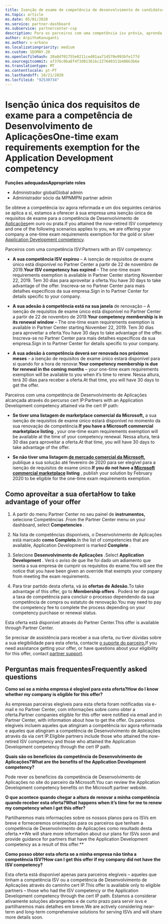 ```yaml
---
title: Isenção de exame de competência de desenvolvimento de candidaturas
ms.topic: article
ms.date: 05/01/2020
ms.service: partner-dashboard
ms.subservice: partnercenter-csp
description: Para os parceiros com uma competência isv prévia, aprenda a obter uma isenção única de requisitos de exame para a competência de Desenvolvimento de Aplicações
author: ArpithaKanuganti
ms.author: v-arkanu
ms.localizationpriority: medium
ms.custom: SEOMAY.20
ms.openlocfilehash: 20a8d701755e0211ced01aa714570e993bfe177d
ms.sourcegitcommit: a7376c0ba8f4f3d01361bc227640311b486b3b6e
ms.translationtype: MT
ms.contentlocale: pt-PT
ms.lasthandoff: 10/21/2020
ms.locfileid: "92530734"
---
```

# <a name="one-time-exam-requirements-exemption-for-the-application-development-competency"></a><span data-ttu-id="2bd81-103">Isenção única dos requisitos de exame para a competência de Desenvolvimento de Aplicações</span><span class="sxs-lookup"><span data-stu-id="2bd81-103">One-time exam requirements exemption for the Application Development competency</span></span>

<span data-ttu-id="2bd81-104">**Funções adequadas**</span><span class="sxs-lookup"><span data-stu-id="2bd81-104">**Appropriate roles**</span></span>

- <span data-ttu-id="2bd81-105">Administrador global</span><span class="sxs-lookup"><span data-stu-id="2bd81-105">Global admin</span></span>
- <span data-ttu-id="2bd81-106">Administrador sócio da MPN</span><span class="sxs-lookup"><span data-stu-id="2bd81-106">MPN partner admin</span></span>

<span data-ttu-id="2bd81-107">Se obteve a competência isv agora reformada e um dos seguintes cenários se aplica a si, estamos a oferecer à sua empresa uma isenção única de requisitos de exame para a competência de Desenvolvimento de [Aplicações](https://partner.microsoft.com/membership/application-development-competency)em ouro ou prata.</span><span class="sxs-lookup"><span data-stu-id="2bd81-107">If you attained the now-retired ISV competency and one of the following scenarios applies to you, we are offering your company a one-time exam requirements exemption for the gold or silver [Application Development competency](https://partner.microsoft.com/membership/application-development-competency).</span></span> 

<span data-ttu-id="2bd81-108">Parceiros com uma competência ISV:</span><span class="sxs-lookup"><span data-stu-id="2bd81-108">Partners with an ISV competency:</span></span>

- <span data-ttu-id="2bd81-109">**A sua competência ISV expirou** – A isenção de requisitos de exame único está disponível no Partner Center a partir de 22 de novembro de 2019.</span><span class="sxs-lookup"><span data-stu-id="2bd81-109">**Your ISV competency has expired** – The one-time exam requirements exemption is available in Partner Center starting November 22, 2019.</span></span> <span data-ttu-id="2bd81-110">Tem 30 dias para aproveitar a oferta.</span><span class="sxs-lookup"><span data-stu-id="2bd81-110">You have 30 days to take advantage of the offer.</span></span> <span data-ttu-id="2bd81-111">Inscreva-se no Partner Center para mais detalhes específicos da sua empresa.</span><span class="sxs-lookup"><span data-stu-id="2bd81-111">Sign in to Partner Center for details specific to your company.</span></span>

- <span data-ttu-id="2bd81-112">**A sua adesão à competência está na sua janela** de renovação – A isenção de requisitos de exame único está disponível no Partner Center a partir de 22 de novembro de 2019.</span><span class="sxs-lookup"><span data-stu-id="2bd81-112">**Your competency membership is in its renewal window** – The one-time exam requirements exemption is available in Partner Center starting November 22, 2019.</span></span> <span data-ttu-id="2bd81-113">Tem 30 dias para aproveitar a oferta.</span><span class="sxs-lookup"><span data-stu-id="2bd81-113">You have 30 days to take advantage of the offer.</span></span> <span data-ttu-id="2bd81-114">Inscreva-se no Partner Center para mais detalhes específicos da sua empresa.</span><span class="sxs-lookup"><span data-stu-id="2bd81-114">Sign in to Partner Center for details specific to your company.</span></span>

- <span data-ttu-id="2bd81-115">**A sua adesão à competência deverá ser renovada nos próximos meses** – a isenção de requisitos de exame único estará disponível para si quando for a hora de renovar.</span><span class="sxs-lookup"><span data-stu-id="2bd81-115">**Your competency membership is due for renewal in the coming months** – your one-time exam requirements exemption will be available to you when it’s time to renew.</span></span> <span data-ttu-id="2bd81-116">Nessa altura, terá 30 dias para receber a oferta.</span><span class="sxs-lookup"><span data-stu-id="2bd81-116">At that time, you will have 30 days to get the offer.</span></span>

<span data-ttu-id="2bd81-117">Parceiros com uma competência de Desenvolvimento de Aplicações alcançada através do percurso cert IP:</span><span class="sxs-lookup"><span data-stu-id="2bd81-117">Partners with an Application Development competency attained via the cert IP path:</span></span>

- <span data-ttu-id="2bd81-118">**Se tiver uma listagem de marketplace comercial da Microsoft,** a sua isenção de requisitos de exame único estará disponível no momento da sua renovação de competência.</span><span class="sxs-lookup"><span data-stu-id="2bd81-118">**If you have a Microsoft commercial marketplace listing** , your one-time exam requirements exemption will be available at the time of your competency renewal.</span></span> <span data-ttu-id="2bd81-119">Nessa altura, terá 30 dias para aproveitar a oferta.</span><span class="sxs-lookup"><span data-stu-id="2bd81-119">At that time, you will have 30 days to take advantage of the offer.</span></span>

- <span data-ttu-id="2bd81-120">**Se não tiver uma listagem [de mercado comercial da Microsoft,](https://azure.microsoft.com/overview/commercial-marketplace/)** publique a sua solução até fevereiro de 2020 para ser elegível para a isenção de requisitos de exame único.</span><span class="sxs-lookup"><span data-stu-id="2bd81-120">**If you do not have a [Microsoft commercial marketplace](https://azure.microsoft.com/overview/commercial-marketplace/) listing** , publish your solution by February 2020 to be eligible for the one-time exam requirements exemption.</span></span>

## <a name="how-to-take-advantage-of-your-offer"></a><span data-ttu-id="2bd81-121">Como aproveitar a sua oferta</span><span class="sxs-lookup"><span data-stu-id="2bd81-121">How to take advantage of your offer</span></span>

1. <span data-ttu-id="2bd81-122">A partir do menu Partner Center no seu painel de **instrumentos,** selecione Competências .</span><span class="sxs-lookup"><span data-stu-id="2bd81-122">From the Partner Center menu on your dashboard, select **Competencies** .</span></span>
2. <span data-ttu-id="2bd81-123">Na lista de competências disponíveis, o Desenvolvimento de Aplicações está marcado **como Completo.**</span><span class="sxs-lookup"><span data-stu-id="2bd81-123">In the list of competencies that are available, Application Development is marked **Complete** .</span></span>

3. <span data-ttu-id="2bd81-124">Selecione **Desenvolvimento de Aplicações** .</span><span class="sxs-lookup"><span data-stu-id="2bd81-124">Select **Application Development** .</span></span> <span data-ttu-id="2bd81-125">Verá o aviso de que lhe foi dado um adiamento que isenta a sua empresa de cumprir os requisitos do exame.</span><span class="sxs-lookup"><span data-stu-id="2bd81-125">You will see the notice that you have been given an override that exempts your company from meeting the exam requirements.</span></span> 

4. <span data-ttu-id="2bd81-126">Para tirar partido desta oferta, vá às **ofertas de Adesão.**</span><span class="sxs-lookup"><span data-stu-id="2bd81-126">To take advantage of this offer, go to **Membership offers** .</span></span> <span data-ttu-id="2bd81-127">Poderá ter de pagar a taxa de competência para concluir o processo dependendo da sua competência de compra ou estatuto de renovação.</span><span class="sxs-lookup"><span data-stu-id="2bd81-127">You may need to pay the competency fee to complete the process depending on your competency purchase or renewal status.</span></span> 

<span data-ttu-id="2bd81-128">Esta oferta está disponível através do Partner Center.</span><span class="sxs-lookup"><span data-stu-id="2bd81-128">This offer is available through Partner Center.</span></span>

<span data-ttu-id="2bd81-129">Se precisar de assistência para receber a sua oferta, ou tiver dúvidas sobre a sua elegibilidade para esta oferta, contacte [o suporte do parceiro.](https://partner.microsoft.com/Support)</span><span class="sxs-lookup"><span data-stu-id="2bd81-129">If you need assistance getting your offer, or have questions about your eligibility for this offer, contact [partner support](https://partner.microsoft.com/Support).</span></span> 

## <a name="frequently-asked-questions"></a><span data-ttu-id="2bd81-130">Perguntas mais frequentes</span><span class="sxs-lookup"><span data-stu-id="2bd81-130">Frequently asked questions</span></span>

<span data-ttu-id="2bd81-131">**Como sei se a minha empresa é elegível para esta oferta?**</span><span class="sxs-lookup"><span data-stu-id="2bd81-131">**How do I know whether my company is eligible for this offer?**</span></span>

<span data-ttu-id="2bd81-132">As empresas parceiras elegíveis para esta oferta foram notificadas via e-mail e no Partner Center, com informações sobre como obter a oferta.</span><span class="sxs-lookup"><span data-stu-id="2bd81-132">Partner companies eligible for this offer were notified via email and in Partner Center, with information about how to get the offer.</span></span> <span data-ttu-id="2bd81-133">Os parceiros elegíveis incluem aqueles que atingiram a competência isv agora reformada e aqueles que atingiram a competência de Desenvolvimento de Aplicações através da via cert IP.</span><span class="sxs-lookup"><span data-stu-id="2bd81-133">Eligible partners include those who attained the now-retired ISV competency and those who attained the Application Development competency through the cert IP path.</span></span> 

<span data-ttu-id="2bd81-134">**Quais são os benefícios da competência de Desenvolvimento de Aplicações?**</span><span class="sxs-lookup"><span data-stu-id="2bd81-134">**What are the benefits of the Application Development competency?**</span></span>

<span data-ttu-id="2bd81-135">Pode rever os benefícios da competência de Desenvolvimento de Aplicações no site do parceiro da Microsoft.</span><span class="sxs-lookup"><span data-stu-id="2bd81-135">You can review the Application Development competency benefits on the Microsoft partner website.</span></span> 

<span data-ttu-id="2bd81-136">**O que acontece quando chegar a altura de renovar a minha competência quando receber esta oferta?**</span><span class="sxs-lookup"><span data-stu-id="2bd81-136">**What happens when it’s time for me to renew my competency when I get this offer?**</span></span> 

<span data-ttu-id="2bd81-137">Partilharemos mais informações sobre os nossos planos para os ISVs em breve e forneceremos orientações para os parceiros que tenham a competência de Desenvolvimento de Aplicações como resultado desta oferta.\*\*</span><span class="sxs-lookup"><span data-stu-id="2bd81-137">We will share more information about our plans for ISVs soon and provide guidance for partners that have the Application Development competency as a result of this offer.\*\*</span></span>  

<span data-ttu-id="2bd81-138">**Como posso obter esta oferta se a minha empresa não tinha a competência ISV?**</span><span class="sxs-lookup"><span data-stu-id="2bd81-138">**How can I get this offer if my company did not have the ISV competency?**</span></span>

<span data-ttu-id="2bd81-139">Esta oferta está disponível apenas para parceiros elegíveis – aqueles que tinham a competência ISV ou a competência de Desenvolvimento de Aplicações através do caminho cert IP.</span><span class="sxs-lookup"><span data-stu-id="2bd81-139">This offer is available only to eligible partners – those who had the ISV competency or the Application Development competency through the cert IP path.</span></span> <span data-ttu-id="2bd81-140">Estamos a considerar ativamente soluções abrangentes e de curto prazo para servir isvs e partilharemos mais detalhes em breve.</span><span class="sxs-lookup"><span data-stu-id="2bd81-140">We are actively considering near-term and long-term comprehensive solutions for serving ISVs and will share more details soon.</span></span> 


